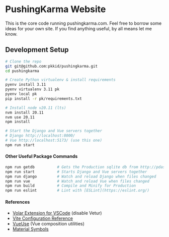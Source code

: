 # PushingKarma Website
This is the core code running pushingkarma.com. Feel free to borrow some ideas
for your own site. If you find anything useful, by all means let me know.

## Development Setup
```bash
# Clone the repo
git git@github.com:pkkid/pushingkarma.git
cd pushingkarma

# Create Python virtualenv & install requirements
pyenv install 3.11
pyenv virtualenv 3.11 pk
pyenv local pk
pip install -r pk/requirements.txt

# Install node v20.11 (lts)
nvm install 20.11
nvm use 20.11
npm install

# Start the Django and Vue servers together
# Django http://localhost:8000/
# Vue http://localhost:5173/ (use this one)
npm run start
```

#### Other Useful Package Commands
```bash
npm run getdb          # Gets the Production sqlite db from http://pdash.nasuni.net/db.sqlite3
npm run start          # Starts Django and Vue servers together
npm run django         # Watch and reload Django when files changed
npm run vue            # Watch and reload Vue when files changed
npm run build          # Compile and Minify for Production
npm run eslint         # Lint with [ESLint](https://eslint.org/)
```

#### References
* [Volar Extension for VSCode](https://marketplace.visualstudio.com/items?itemName=Vue.volar) (disable Vetur)
* [Vite Configuration Reference](https://vitejs.dev/config/)
* [VueUse](https://vueuse.org/) (Vue composition utilities)
* [Material Symbols](https://fonts.google.com/icons?icon.set=Material+Symbols)
